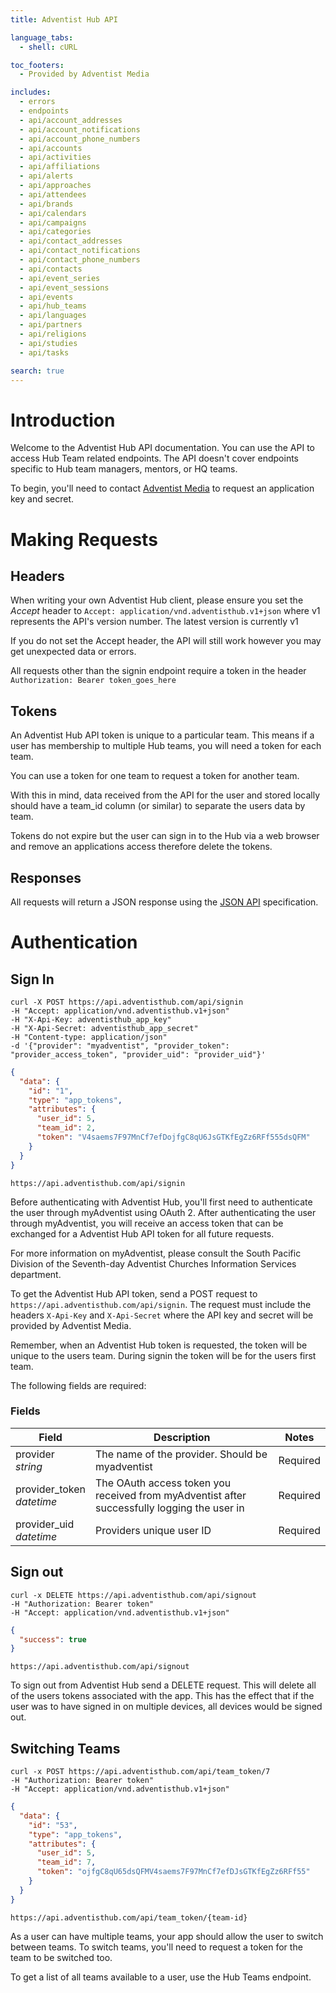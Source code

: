 ```yaml
---
title: Adventist Hub API

language_tabs:
  - shell: cURL

toc_footers:
  - Provided by Adventist Media

includes:
  - errors
  - endpoints
  - api/account_addresses
  - api/account_notifications
  - api/account_phone_numbers
  - api/accounts
  - api/activities
  - api/affiliations
  - api/alerts
  - api/approaches
  - api/attendees
  - api/brands
  - api/calendars
  - api/campaigns
  - api/categories
  - api/contact_addresses
  - api/contact_notifications
  - api/contact_phone_numbers
  - api/contacts
  - api/event_series
  - api/event_sessions
  - api/events
  - api/hub_teams
  - api/languages
  - api/partners
  - api/religions
  - api/studies
  - api/tasks

search: true
---
```


# Introduction

Welcome to the Adventist Hub API documentation. You can use the API to access Hub Team related endpoints. The API doesn't cover endpoints specific to Hub team managers, mentors, or HQ teams.

To begin, you'll need to contact [Adventist Media](http://adventistmedia.org.au) to request an application key and secret.

# Making Requests

## Headers
When writing your own Adventist Hub client, please ensure you set the *Accept* header to `Accept: application/vnd.adventisthub.v1+json` where v1 represents the API's version number. The latest version is currently v1

If you do not set the Accept header, the API will still work however you may get unexpected data or errors.

All requests other than the signin endpoint require a token in the header `Authorization: Bearer token_goes_here`

## Tokens

An Adventist Hub API token is unique to a particular team. This means if a user has membership to multiple Hub teams, you will need a token for each team.

You can use a token for one team to request a token for another team.

With this in mind, data received from the API for the user and stored locally should have a team_id column (or similar) to separate the users data by team.

Tokens do not expire but the user can sign in to the Hub via a web browser and remove an applications access therefore delete the tokens.

## Responses

All requests will return a JSON response using the [JSON API](http://jsonapi.org) specification.

# Authentication


## Sign In
```shell
curl -X POST https://api.adventisthub.com/api/signin
-H "Accept: application/vnd.adventisthub.v1+json"
-H "X-Api-Key: adventisthub_app_key"
-H "X-Api-Secret: adventisthub_app_secret"
-H "Content-type: application/json"
-d '{"provider": "myadventist", "provider_token": "provider_access_token", "provider_uid": "provider_uid"}'
```
```json
{
  "data": {
    "id": "1",
    "type": "app_tokens",
    "attributes": {
      "user_id": 5,
      "team_id": 2,
      "token": "V4saems7F97MnCf7efDojfgC8qU6JsGTKfEgZz6RFf555dsQFM"
    }
  }
}
```
`https://api.adventisthub.com/api/signin`

Before authenticating with Adventist Hub, you'll first need to authenticate the user through myAdventist using OAuth 2.
After authenticating the user through myAdventist, you will receive an access token that can be exchanged for a Adventist Hub API token for all future requests.

<aside class="notice">
For more information on myAdventist, please consult the South Pacific Division of the Seventh-day Adventist Churches Information Services department.
</aside>

To get the Adventist Hub API token, send a POST request to `https://api.adventisthub.com/api/signin`.
The request must include the headers `X-Api-Key` and `X-Api-Secret` where the API key and secret will be provided by Adventist Media.

Remember, when an Adventist Hub token is requested, the token will be unique to the users team. During signin the token will be for the users first team.

The following fields are required:

### Fields

Field | Description | Notes
----- | ----------- | -----
provider<br> *string* | The name of the provider. Should be myadventist | Required
provider_token<br> *datetime* | The OAuth access token you received from myAdventist after successfully logging the user in | Required
provider_uid<br> *datetime* | Providers unique user ID | Required



## Sign out
```shell
curl -x DELETE https://api.adventisthub.com/api/signout
-H "Authorization: Bearer token"
-H "Accept: application/vnd.adventisthub.v1+json"
```
```json
{
  "success": true
}
```
`https://api.adventisthub.com/api/signout`

To sign out from Adventist Hub send a DELETE request. This will delete all of the users tokens associated with the app. This has the effect that if the user was to have signed in on multiple devices, all devices would be signed out.

## Switching Teams
```shell
curl -x POST https://api.adventisthub.com/api/team_token/7
-H "Authorization: Bearer token"
-H "Accept: application/vnd.adventisthub.v1+json"
```
```json
{
  "data": {
    "id": "53",
    "type": "app_tokens",
    "attributes": {
      "user_id": 5,
      "team_id": 7,
      "token": "ojfgC8qU65dsQFMV4saems7F97MnCf7efDJsGTKfEgZz6RFf55"
    }
  }
}
```
`https://api.adventisthub.com/api/team_token/{team-id}`

As a user can have multiple teams, your app should allow the user to switch between teams.
To switch teams, you'll need to request a token for the team to be switched too.

To get a list of all teams available to a user, use the Hub Teams endpoint.
